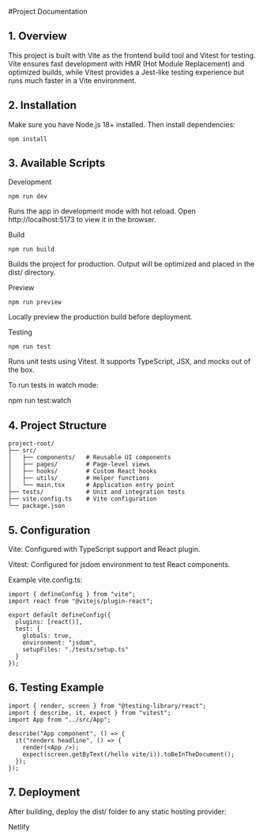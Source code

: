#Project Documentation
## 1. Overview

This project is built with Vite as the frontend build tool and Vitest for testing.
Vite ensures fast development with HMR (Hot Module Replacement) and optimized builds, while Vitest provides a Jest-like testing experience but runs much faster in a Vite environment.

## 2. Installation

Make sure you have Node.js 18+ installed.
Then install dependencies:

```
npm install
```

## 3. Available Scripts
Development
```
npm run dev
```

Runs the app in development mode with hot reload. Open http://localhost:5173
 to view it in the browser.

Build
```
npm run build
```

Builds the project for production. Output will be optimized and placed in the dist/ directory.

Preview
```
npm run preview
```

Locally preview the production build before deployment.

Testing
```
npm run test
```

Runs unit tests using Vitest. It supports TypeScript, JSX, and mocks out of the box.

To run tests in watch mode:

npm run test:watch

## 4. Project Structure
```
project-root/
├── src/
│   ├── components/   # Reusable UI components
│   ├── pages/        # Page-level views
│   ├── hooks/        # Custom React hooks
│   ├── utils/        # Helper functions
│   └── main.tsx      # Application entry point
├── tests/            # Unit and integration tests
├── vite.config.ts    # Vite configuration
└── package.json
```

## 5. Configuration

Vite: Configured with TypeScript support and React plugin.

Vitest: Configured for jsdom environment to test React components.

Example vite.config.ts:
```
import { defineConfig } from "vite";
import react from "@vitejs/plugin-react";

export default defineConfig({
  plugins: [react()],
  test: {
    globals: true,
    environment: "jsdom",
    setupFiles: "./tests/setup.ts"
  }
});
```

## 6. Testing Example
```
import { render, screen } from "@testing-library/react";
import { describe, it, expect } from "vitest";
import App from "../src/App";

describe("App component", () => {
  it("renders headline", () => {
    render(<App />);
    expect(screen.getByText(/hello vite/i)).toBeInTheDocument();
  });
});
```
## 7. Deployment

After building, deploy the dist/ folder to any static hosting provider:

Netlify

